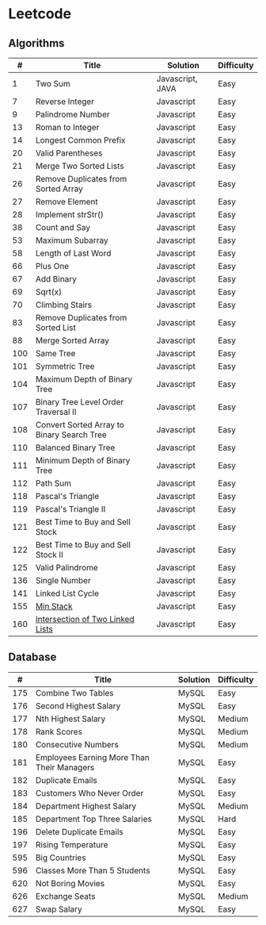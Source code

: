 # Leetcode

## Algorithms
|  #	|	Title	|	Solution	|	Difficulty	|
| -------- | -------- | -------- | -------- |
| 1 | Two Sum | Javascript, JAVA | Easy |
| 7 | Reverse Integer | Javascript | Easy |
| 9 | Palindrome Number | Javascript | Easy |
| 13 | Roman to Integer | Javascript | Easy |
| 14 | Longest Common Prefix | Javascript | Easy |
| 20 | Valid Parentheses | Javascript | Easy |
| 21 | Merge Two Sorted Lists | Javascript | Easy |
| 26 | Remove Duplicates from Sorted Array | Javascript | Easy |
| 27 | Remove Element | Javascript | Easy |
| 28 | Implement strStr() | Javascript | Easy |
| 38 | Count and Say | Javascript | Easy |
| 53 | Maximum Subarray | Javascript | Easy |
| 58 | Length of Last Word | Javascript | Easy |
| 66 | Plus One | Javascript | Easy |
| 67 | Add Binary | Javascript | Easy |
| 69 | Sqrt(x) | Javascript | Easy |
| 70 | Climbing Stairs | Javascript | Easy |
| 83 | Remove Duplicates from Sorted List | Javascript | Easy |
| 88 | Merge Sorted Array | Javascript | Easy |
| 100 | Same Tree | Javascript | Easy |
| 101 | Symmetric Tree | Javascript | Easy |
| 104 | Maximum Depth of Binary Tree | Javascript | Easy |
| 107 | Binary Tree Level Order Traversal II | Javascript | Easy |
| 108 | Convert Sorted Array to Binary Search Tree | Javascript | Easy |
| 110 | Balanced Binary Tree | Javascript | Easy |
| 111 | Minimum Depth of Binary Tree | Javascript | Easy |
| 112 | Path Sum | Javascript | Easy |
| 118 | Pascal's Triangle | Javascript | Easy |
| 119 | Pascal's Triangle II | Javascript | Easy |
| 121 | Best Time to Buy and Sell Stock | Javascript | Easy |
| 122 | Best Time to Buy and Sell Stock II | Javascript | Easy |
| 125 | Valid Palindrome | Javascript | Easy |
| 136 | Single Number | Javascript | Easy |
| 141 | Linked List Cycle | Javascript | Easy |
| 155 | [Min Stack](https://github.com/lacrime2010/leetcode/blob/master/Algorithms/javascript/155.Min%20Stack.js) | Javascript | Easy |
| 160 | [Intersection of Two Linked Lists](https://github.com/lacrime2010/leetcode/blob/master/Algorithms/javascript/160.Intersection%20of%20Two%20Linked%20Lists.js) | Javascript | Easy |


## Database
|  #	|	Title	|	Solution	|	Difficulty	|
| -------- | -------- | -------- | -------- |
| 175 | Combine Two Tables | MySQL | Easy |
| 176 | Second Highest Salary | MySQL | Easy |
| 177 | Nth Highest Salary | MySQL | Medium |
| 178 | Rank Scores | MySQL | Medium |
| 180 | Consecutive Numbers | MySQL | Medium |
| 181 | Employees Earning More Than Their Managers | MySQL | Easy |
| 182 | Duplicate Emails | MySQL | Easy |
| 183 | Customers Who Never Order | MySQL | Easy |
| 184 | Department Highest Salary | MySQL | Medium |
| 185 | Department Top Three Salaries | MySQL | Hard |
| 196 | Delete Duplicate Emails | MySQL | Easy |
| 197 | Rising Temperature | MySQL | Easy |
| 595 | Big Countries | MySQL | Easy |
| 596 | Classes More Than 5 Students | MySQL | Easy |
| 620 | Not Boring Movies  | MySQL | Easy |
| 626 | Exchange Seats | MySQL | Medium |
| 627 | Swap Salary | MySQL | Easy |
